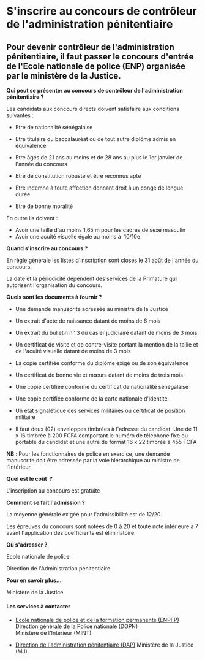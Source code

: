 # S'inscrire au concours de contrôleur de l'administration pénitentiaire

Pour devenir contrôleur de l'administration pénitentiaire, il faut passer le concours d'entrée de l'Ecole nationale de police (ENP) organisée par le ministère de la Justice.
-----------------------------------------------------------------------------------------------------------------------------------------------------------------------------

**Qui peut se présenter au concours de contrôleur de l'administration pénitentiaire ?**

Les candidats aux concours directs doivent satisfaire aux conditions suivantes :  

*   Etre de nationalité sénégalaise
*   Etre titulaire du baccalauréat ou de tout autre diplôme admis en équivalence  
    
*   Etre âgés de 21 ans au moins et de 28 ans au plus le 1er janvier de l'année du concours
*   Etre de constitution robuste et être reconnus apte
*   Etre indemne à toute affection donnant droit à un congé de longue durée
*   Etre de bonne moralité

En outre ils doivent :  

*   Avoir une taille d'au moins 1,65 m pour les cadres de sexe masculin
*   Avoir une acuité visuelle égale au moins à  10/10e

**Quand s'inscrire au concours ?**

En règle générale les listes d'inscription sont closes le 31 août de l'année du concours.

La date et la périodicité dépendent des services de la Primature qui autorisent l'organisation du concours.  

**Quels sont les documents à fournir ?**

*   Une demande manuscrite adressée au ministre de la Justice  
    

*   Un extrait d'acte de naissance datant de moins de 6 mois

*   Un extrait du bulletin n° 3 du casier judiciaire datant de moins de 3 mois

*   Un certificat de visite et de contre-visite portant la mention de la taille et de l'acuité visuelle datant de moins de 3 mois

*   La copie certifiée conforme du diplôme exigé ou de son équivalence  
    

*   Un certificat de bonne vie et mœurs datant de moins de trois mois

*   Une copie certifiée conforme du certificat de nationalité sénégalaise

*   Une copie certifiée conforme de la carte nationale d'identité
*   Un état signalétique des services militaires ou certificat de position militaire  
    

*   Il faut deux (02) enveloppes timbrées à l'adresse du candidat. Une de 11 x 16 timbrée à 200 FCFA comportant le numéro de téléphone fixe ou portable du candidat et une autre de format 16 x 22 timbrée à 455 FCFA

**NB** : Pour les fonctionnaires de police en exercice, une demande manuscrite doit être adressée par la voie hiérarchique au ministre de l'Intérieur.  

**Quel est le coût  ?**

L'inscription au concours est gratuite

**Comment se fait l'admission ?**

La moyenne générale exigée pour l'admissibilité est de 12/20.

Les épreuves du concours sont notées de 0 à 20 et toute note inférieure à 7 avant l'application des coefficients est éliminatoire.  

**Où s'adresser ?**

Ecole nationale de police

Direction de l'Administration pénitentiaire

**Pour en savoir plus...**

Ministère de la Justice

#### Les services à contacter

*   [Ecole nationale de police et de la formation permanente (ENPFP)](../../../services/ecole-nationale-de-police-et-de-la-formation-permanente-enpfp.md) Direction générale de la Police nationale (DGPN)  
    Ministère de l'Intérieur (MINT)  
    
*   [Direction de l'administration pénitentiaire (DAP)](../../../services/direction-de-ladministration-penitentiaire-dap.md) Ministère de la Justice (MJ)